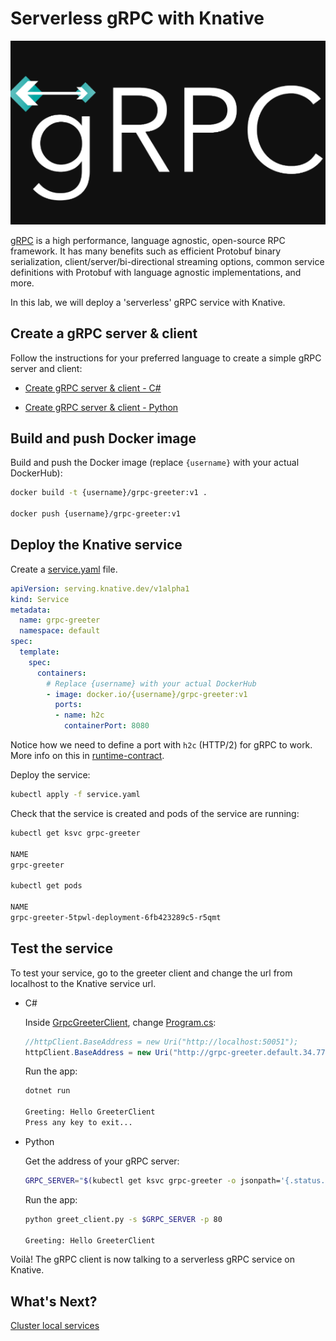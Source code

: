 # Serverless gRPC with Knative

![gRPC](./images/grpc.png)

[gRPC](https://grpc.io/) is a high performance, language agnostic, open-source RPC framework. It has many benefits such as efficient Protobuf binary serialization, client/server/bi-directional streaming options, common service definitions with Protobuf with language agnostic implementations, and more.

In this lab, we will deploy a 'serverless' gRPC service with Knative.

## Create a gRPC server & client

Follow the instructions for your preferred language to create a simple gRPC server and client:

* [Create gRPC server & client - C#](07.5-grpc-csharp.md)

* [Create gRPC server & client - Python](07.5-grpc-python.md)

## Build and push Docker image

Build and push the Docker image (replace `{username}` with your actual DockerHub):

```bash
docker build -t {username}/grpc-greeter:v1 .

docker push {username}/grpc-greeter:v1
```

## Deploy the Knative service

Create a [service.yaml](../serving/grpc/service.yaml) file.

```yaml
apiVersion: serving.knative.dev/v1alpha1
kind: Service
metadata:
  name: grpc-greeter
  namespace: default
spec:
  template:
    spec:
      containers:
        # Replace {username} with your actual DockerHub
        - image: docker.io/{username}/grpc-greeter:v1
          ports:
          - name: h2c
            containerPort: 8080
```

Notice how we need to define a port with `h2c` (HTTP/2) for gRPC to work. More info on this in [runtime-contract](https://github.com/knative/serving/blob/master/docs/runtime-contract.md#protocols-and-ports).

Deploy the service:

```bash
kubectl apply -f service.yaml
```

Check that the service is created and pods of the service are running:

```bash
kubectl get ksvc grpc-greeter

NAME
grpc-greeter

kubectl get pods

NAME
grpc-greeter-5tpwl-deployment-6fb423289c5-r5qmt
```

## Test the service

To test your service, go to the greeter client and change the url from localhost to the Knative service url.

* C#

  Inside [GrpcGreeterClient](../serving/grpc/csharp/GrpcGreeterClient), change [Program.cs](../serving/grpc/csharp/GrpcGreeterClient/Program.cs):

  ```csharp
  //httpClient.BaseAddress = new Uri("http://localhost:50051");
  httpClient.BaseAddress = new Uri("http://grpc-greeter.default.34.77.201.183.nip.io");
  ```

  Run the app:

  ```bash
  dotnet run

  Greeting: Hello GreeterClient
  Press any key to exit...
  ```

* Python

  Get the address of your gRPC server:

  ```bash
  GRPC_SERVER="$(kubectl get ksvc grpc-greeter -o jsonpath='{.status.url}')"
  ```

  Run the app:

  ```bash
  python greet_client.py -s $GRPC_SERVER -p 80

  Greeting: Hello GreeterClient
  ```

Voilà! The gRPC client is now talking to a serverless gRPC service on Knative.

## What's Next?

[Cluster local services](07.6-clusterlocal.md)
